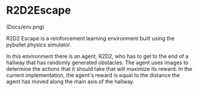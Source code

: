 # R2D2Escape

(Docs/env.png)

R2D2 Escape is a reinforcement learning environment built using the pybullet physics simulator. 

In this environment there is an agent, R2D2, who has to get to the end of a hallway that has randomly generated obstacles. The agent uses images to determine the actions that it should take that will maximize its reward. In the current implementation, the agent's reward is equal to the distance the agent has moved along the main axis of the hallway.
